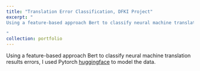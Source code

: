 ```yaml
---
title: "Translation Error Classification, DFKI Project"
excerpt: "
Using a feature-based approach Bert to classify neural machine translation results errors, I used Pytorch [huggingface](https://huggingface.co/) to model the data.

"
collection: portfolio
---
```



Using a feature-based approach Bert to classify neural machine translation results errors, I used Pytorch [huggingface](https://huggingface.co/) to model the data.
